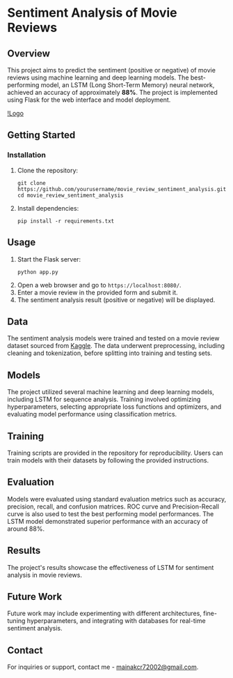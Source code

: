 
# Sentiment Analysis of Movie Reviews

## Overview
This project aims to predict the sentiment (positive or negative) of movie reviews using machine learning and deep learning models. The best-performing model, an LSTM (Long Short-Term Memory) neural network, achieved an accuracy of approximately **88%**. The project is implemented using Flask for the web interface and model deployment.

[!Logo](./logo.png)

## Getting Started

### Installation
1. Clone the repository:
   ```git
   git clone https://github.com/yourusername/movie_review_sentiment_analysis.git
   cd movie_review_sentiment_analysis
   ```
2. Install dependencies:
   ```
   pip install -r requirements.txt
   ```

## Usage
1. Start the Flask server:
   ```
   python app.py
   ```
2. Open a web browser and go to `https://localhost:8080/`.
3. Enter a movie review in the provided form and submit it.
4. The sentiment analysis result (positive or negative) will be displayed.


## Data
The sentiment analysis models were trained and tested on a movie review dataset sourced from [Kaggle](https://www.kaggle.com/datasets/atulanandjha/imdb-50k-movie-reviews-test-your-bert). The data underwent preprocessing, including cleaning and tokenization, before splitting into training and testing sets.

## Models
The project utilized several machine learning and deep learning models, including LSTM for sequence analysis. Training involved optimizing hyperparameters, selecting appropriate loss functions and optimizers, and evaluating model performance using classification metrics.

## Training
Training scripts are provided in the repository for reproducibility. Users can train models with their datasets by following the provided instructions.

## Evaluation
Models were evaluated using standard evaluation metrics such as accuracy, precision, recall, and confusion matrices. ROC curve and Precision-Recall curve is also used to test the best performing model performances. The LSTM model demonstrated superior performance with an accuracy of around 88%.

## Results
The project's results showcase the effectiveness of LSTM for sentiment analysis in movie reviews.

## Future Work
Future work may include experimenting with different architectures, fine-tuning hyperparameters, and integrating with databases for real-time sentiment analysis.

## Contact
For inquiries or support, contact me - mainakcr72002@gmail.com.
